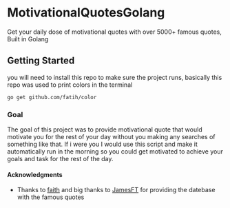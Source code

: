 # MotivationalQuotesGolang
Get your daily dose of motivational quotes with over 5000+ famous quotes, Built in Golang

## Getting Started
you will need to install this repo to make sure the project runs,
basically this repo was used to print colors in the terminal


```
go get github.com/fatih/color
```

### Goal
The goal of this project was to provide motivational quote that would motivate you for the rest of your day 
without you making any searches of something like that.
If i were you I would use this script and make it automatically run in the morning so you could get motivated 
to achieve your goals and task for the rest of the day.

#### Acknowledgments
* Thanks to [faith](https://github.com/fatih/color) and big thanks to [JamesFT](https://github.com/JamesFT/Database-Quotes-JSON) 
for providing the datebase with the famous quotes 


